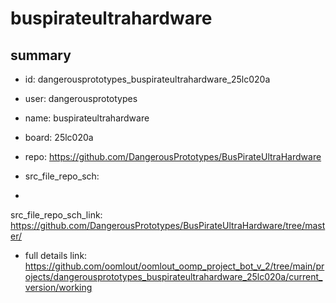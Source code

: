 # buspirateultrahardware
 
## summary 
* id: dangerousprototypes_buspirateultrahardware_25lc020a
* user: dangerousprototypes
* name: buspirateultrahardware
* board: 25lc020a
* repo: https://github.com/DangerousPrototypes/BusPirateUltraHardware



* src_file_repo_sch: 
*
 src_file_repo_sch_link: https://github.com/DangerousPrototypes/BusPirateUltraHardware/tree/master/
* full details link: https://github.com/oomlout/oomlout_oomp_project_bot_v_2/tree/main/projects/dangerousprototypes_buspirateultrahardware_25lc020a/current_version/working  






